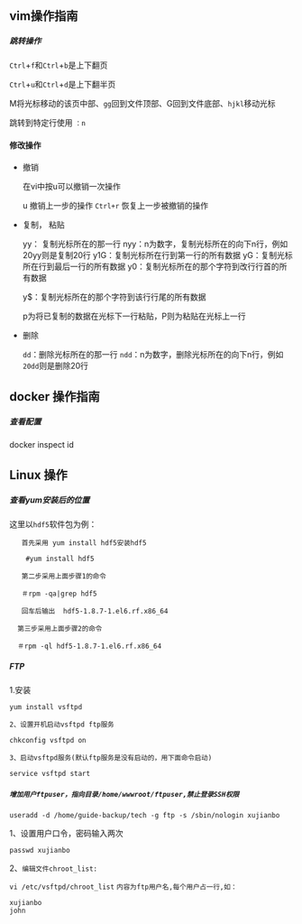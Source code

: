 ## vim操作指南

##### 跳转操作

`Ctrl`+`f`和`Ctrl`+`b`是上下翻页

`Ctrl`+`u`和`Ctrl`+`d`是上下翻半页

M将光标移动的该页中部、`gg`回到文件顶部、G回到文件底部、`hjkl`移动光标

跳转到特定行使用     `：n`

#### 修改操作

- 撤销

  在vi中按u可以撤销一次操作

  u   撤销上一步的操作
  `Ctrl+r` 恢复上一步被撤销的操作

- 复制， 粘贴

  yy： 复制光标所在的那一行 
  nyy：n为数字，复制光标所在的向下n行，例如20yy则是复制20行 
  y1G：复制光标所在行到第一行的所有数据 
  yG：复制光标所在行到最后一行的所有数据 
  y0：复制光标所在的那个字符到改行行首的所有数据 

  y$：复制光标所在的那个字符到该行行尾的所有数据  

  p为将已复制的数据在光标下一行粘贴，P则为粘贴在光标上一行 

- 删除

  `dd`：删除光标所在的那一行 
  `ndd`：n为数字，删除光标所在的向下n行，例如`20dd`则是删除20行

## docker 操作指南

##### 查看配置

docker inspect id

## Linux 操作

##### 查看yum安装后的位置	

这里以`hdf5`软件包为例：

```shell
   首先采用 yum install hdf5安装hdf5

    #yum install hdf5

   第二步采用上面步骤1的命令

   ＃rpm -qa|grep hdf5 

   回车后输出  hdf5-1.8.7-1.el6.rf.x86_64 

  第三步采用上面步骤2的命令

  ＃rpm -ql hdf5-1.8.7-1.el6.rf.x86_64
```

##### FTP

1.安装

`yum install vsftpd`

`2、设置开机启动vsftpd ftp服务`

`chkconfig vsftpd on`

`3、启动vsftpd服务(默认ftp服务是没有启动的，用下面命令启动)`

```shell
service vsftpd start
```

##### `增加用户ftpuser，指向目录/home/wwwroot/ftpuser,禁止登录SSH权限`

`useradd -d /home/guide-backup/tech -g ftp -s /sbin/nologin xujianbo`

1、设置用户口令，密码输入两次

```shell
passwd xujianbo
```

2、`编辑文件chroot_list:`

`vi /etc/vsftpd/chroot_list`
`内容为ftp用户名,每个用户占一行,如：`

```shell
xujianbo
john
```